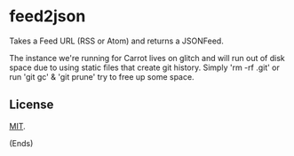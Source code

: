 # feed2json #

Takes a Feed URL (RSS or Atom) and returns a JSONFeed.

The instance we're running for Carrot lives on glitch and will run out of disk space due to using static files that create git history.  Simply 'rm -rf .git' or run 'git gc' & 'git prune' try to free up some space.  

## License ##

[MIT](https://publish.li/mit-license-CPdxXSZb).

(Ends)
